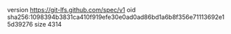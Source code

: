 version https://git-lfs.github.com/spec/v1
oid sha256:1098394b3831ca410f919efe30e0ad0ad86bd1a6b8f356e71113692e15d39276
size 4314
